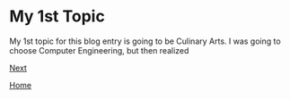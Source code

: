 # My 1st Topic

My 1st topic for this blog entry is going to be Culinary Arts. I was going to choose Computer Engineering, but then realized 

[Next](entry02.md)

[Home](../README.md)
